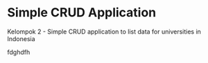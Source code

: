 # Simple CRUD Application
Kelompok 2 - Simple CRUD application to list data for universities in Indonesia

fdghdfh
